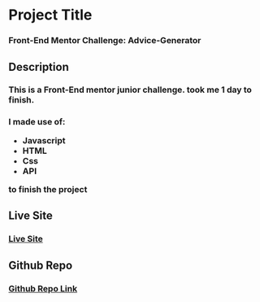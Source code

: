 # Project Title

### Front-End Mentor Challenge: Advice-Generator 

## Description
<h3>This is a Front-End mentor junior challenge. took me 1 day to finish.</h3>

<h3>I made use of:
  
<ul>
  <li>Javascript</li>
  <li>HTML</li>
  <li>Css</li>
  <li>API</li>
</ul>
 to finish the project</h3>

## Live Site

### <a href="https://onosejoor.github.io/Advice-Generator/">Live Site</a>

## Github Repo

### <a href="https://github.com/onosejoor/Advice-Generator">Github Repo Link</a>

